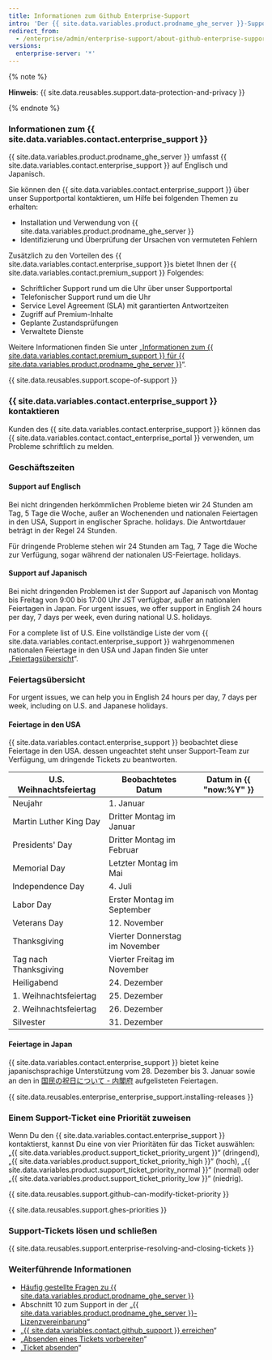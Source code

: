 ```yaml
---
title: Informationen zum Github Enterprise-Support
intro: 'Der {{ site.data.variables.product.prodname_ghe_server }}-Support kann Ihnen bei der Behebung von Problemen helfen, die auf Ihrer {{ site.data.variables.product.prodname_ghe_server }}-Appliance auftreten.'
redirect_from:
  - /enterprise/admin/enterprise-support/about-github-enterprise-support
versions:
  enterprise-server: '*'
---
```


{% note %}

**Hinweis**: {{ site.data.reusables.support.data-protection-and-privacy }}

{% endnote %}

### Informationen zum {{ site.data.variables.contact.enterprise_support }}

{{ site.data.variables.product.prodname_ghe_server }} umfasst {{ site.data.variables.contact.enterprise_support }} auf Englisch und Japanisch.

Sie können den {{ site.data.variables.contact.enterprise_support }} über unser Supportportal kontaktieren, um Hilfe bei folgenden Themen zu erhalten:
 - Installation und Verwendung von {{ site.data.variables.product.prodname_ghe_server }}
 - Identifizierung und Überprüfung der Ursachen von vermuteten Fehlern

Zusätzlich zu den Vorteilen des {{ site.data.variables.contact.enterprise_support }}s bietet Ihnen der {{ site.data.variables.contact.premium_support }} Folgendes:
  - Schriftlicher Support rund um die Uhr über unser Supportportal
  - Telefonischer Support rund um die Uhr
  - Service Level Agreement (SLA) mit garantierten Antwortzeiten
  - Zugriff auf Premium-Inhalte
  - Geplante Zustandsprüfungen
  - Verwaltete Dienste

Weitere Informationen finden Sie unter „[Informationen zum {{ site.data.variables.contact.premium_support }} für {{ site.data.variables.product.prodname_ghe_server }}](/enterprise/admin/guides/enterprise-support/about-github-premium-support-for-github-enterprise-server)“.

{{ site.data.reusables.support.scope-of-support }}

### {{ site.data.variables.contact.enterprise_support }} kontaktieren

Kunden des {{ site.data.variables.contact.enterprise_support }} können das {{ site.data.variables.contact.contact_enterprise_portal }} verwenden, um Probleme schriftlich zu melden.

### Geschäftszeiten

#### Support auf Englisch

Bei nicht dringenden herkömmlichen Probleme bieten wir 24 Stunden am Tag, 5 Tage die Woche, außer an Wochenenden und nationalen Feiertagen in den USA, Support in englischer Sprache. holidays. Die Antwortdauer beträgt in der Regel 24 Stunden.

Für dringende Probleme stehen wir 24 Stunden am Tag, 7 Tage die Woche zur Verfügung, sogar während der nationalen US-Feiertage. holidays.

#### Support auf Japanisch

Bei nicht dringenden Problemen ist der Support auf Japanisch von Montag bis Freitag von 9:00 bis 17:00 Uhr JST verfügbar, außer an nationalen Feiertagen in Japan. For urgent issues, we offer support in English 24 hours per day, 7 days per week, even during national U.S. holidays.

For a complete list of U.S. Eine vollständige Liste der vom {{ site.data.variables.contact.enterprise_support }} wahrgenommenen nationalen Feiertage in den USA und Japan finden Sie unter „[Feiertagsübersicht](#holiday-schedules)“.

### Feiertagsübersicht

For urgent issues, we can help you in English 24 hours per day, 7 days per week, including on U.S. and Japanese holidays.

#### Feiertage in den USA

{{ site.data.variables.contact.enterprise_support }} beobachtet diese Feiertage in den USA. dessen ungeachtet steht unser Support-Team zur Verfügung, um dringende Tickets zu beantworten.

| U.S. Weihnachtsfeiertag | Beobachtetes Datum             | Datum in {{ "now:%Y" }} |
| ----------------------- | ------------------------------ | ----------------------- |
| Neujahr                 | 1. Januar                      |                         |
| Martin Luther King Day  | Dritter Montag im Januar       |                         |
| Presidents' Day         | Dritter Montag im Februar      |                         |
| Memorial Day            | Letzter Montag im Mai          |                         |
| Independence Day        | 4. Juli                        |                         |
| Labor Day               | Erster Montag im September     |                         |
| Veterans Day            | 12. November                   |                         |
| Thanksgiving            | Vierter Donnerstag im November |                         |
| Tag nach Thanksgiving   | Vierter Freitag im November    |                         |
| Heiligabend             | 24. Dezember                   |                         |
| 1. Weihnachtsfeiertag   | 25. Dezember                   |                         |
| 2. Weihnachtsfeiertag   | 26. Dezember                   |                         |
| Silvester               | 31. Dezember                   |                         |

#### Feiertage in Japan

{{ site.data.variables.contact.enterprise_support }} bietet keine japanischsprachige Unterstützung vom 28. Dezember bis 3. Januar sowie an den in [国民の祝日について - 内閣府](https://www8.cao.go.jp/chosei/shukujitsu/gaiyou.html) aufgelisteten Feiertagen.

{{ site.data.reusables.enterprise_enterprise_support.installing-releases }}

### Einem Support-Ticket eine Priorität zuweisen

Wenn Du den {{ site.data.variables.contact.enterprise_support }} kontaktierst, kannst Du eine von vier Prioritäten für das Ticket auswählen: „{{ site.data.variables.product.support_ticket_priority_urgent }}“ (dringend), „{{ site.data.variables.product.support_ticket_priority_high }}“ (hoch), „{{ site.data.variables.product.support_ticket_priority_normal }}“ (normal) oder „{{ site.data.variables.product.support_ticket_priority_low }}“ (niedrig).

{{ site.data.reusables.support.github-can-modify-ticket-priority }}

{{ site.data.reusables.support.ghes-priorities }}

### Support-Tickets lösen und schließen

{{ site.data.reusables.support.enterprise-resolving-and-closing-tickets }}

### Weiterführende Informationen

- [Häufig gestellte Fragen zu {{ site.data.variables.product.prodname_ghe_server }}](https://enterprise.github.com/faq)
- Abschnitt 10 zum Support in der „[{{ site.data.variables.product.prodname_ghe_server }}-Lizenzvereinbarung](https://enterprise.github.com/license)“
- „[{{ site.data.variables.contact.github_support }} erreichen](/enterprise/admin/guides/enterprise-support/reaching-github-support)“
- „[Absenden eines Tickets vorbereiten](/enterprise/admin/guides/enterprise-support/preparing-to-submit-a-ticket)“
- „[Ticket absenden](/enterprise/admin/guides/enterprise-support/submitting-a-ticket)“
